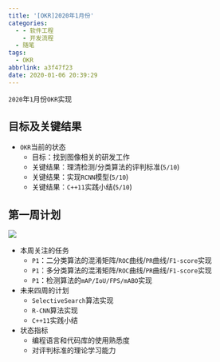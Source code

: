 ```yaml
---
title: '[OKR]2020年1月份'
categories:
  - - 软件工程
    - 开发流程
  - 随笔
tags:
  - OKR
abbrlink: a3f47f23
date: 2020-01-06 20:39:29
---
```


`2020`年`1`月份`OKR`实现

## 目标及关键结果

* `OKR`当前的状态
  * 目标：找到图像相关的研发工作
  * 关键结果：理清检测/分类算法的评判标准(`5/10`)
  * 关键结果：实现`RCNN`模型(`5/10`)
  * 关键结果：`C++11`实践小结(`5/10`)

## 第一周计划

![](/okr/2020-1/2020-1.png)

* 本周关注的任务
  * `P1`：二分类算法的混淆矩阵/`ROC`曲线/`PR`曲线/`F1-score`实现
  * `P1`：多分类算法的混淆矩阵/`ROC`曲线/`PR`曲线/`F1-score`实现
  * `P1`：检测算法的`mAP/IoU/FPS/mABO`实现
* 未来四周的计划
  * `SelectiveSearch`算法实现
  * `R-CNN`算法实现
  * `C++11`实践小结
* 状态指标
  * 编程语言和代码库的使用熟悉度
  * 对评判标准的理论学习能力